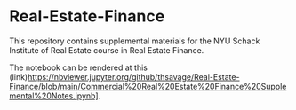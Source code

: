 # Real-Estate-Finance
This repository contains supplemental materials for the NYU Schack Institute of Real Estate course in Real Estate Finance.

The notebook can be rendered at this (link)https://nbviewer.jupyter.org/github/thsavage/Real-Estate-Finance/blob/main/Commercial%20Real%20Estate%20Finance%20Supplemental%20Notes.ipynb].
